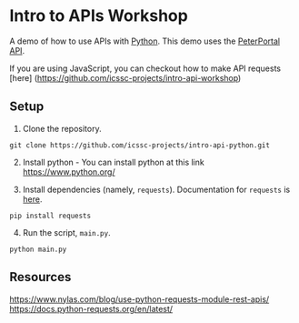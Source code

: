 # Intro to APIs Workshop

A demo of how to use APIs with [Python](https://www.python.org/). This demo uses the [PeterPortal API](https://api.peterportal.org/).

If you are using JavaScript, you can checkout how to make API requests [here] (https://github.com/icssc-projects/intro-api-workshop)

## Setup

1. Clone the repository.

```
git clone https://github.com/icssc-projects/intro-api-python.git
```

2. Install python - You can install python at this link https://www.python.org/


3. Install dependencies (namely, `requests`). Documentation for `requests` is [here](https://docs.python-requests.org/en/latest/).

```
pip install requests
```

4. Run the script, `main.py`.

```
python main.py
```

## Resources
https://www.nylas.com/blog/use-python-requests-module-rest-apis/
https://docs.python-requests.org/en/latest/